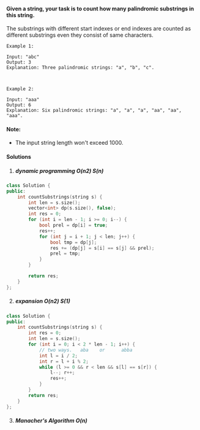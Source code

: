 #### Given a string, your task is to count how many palindromic substrings in this string.

The substrings with different start indexes or end indexes are counted as different substrings even they consist of same characters.

```
Example 1:

Input: "abc"
Output: 3
Explanation: Three palindromic strings: "a", "b", "c".

 

Example 2:

Input: "aaa"
Output: 6
Explanation: Six palindromic strings: "a", "a", "a", "aa", "aa", "aaa".
```

 

#### Note:

-    The input string length won't exceed 1000.

#### Solutions


1. ##### dynamic programming O(n2) S(n)

```c++
class Solution {
public:
    int countSubstrings(string s) {
        int len = s.size();
        vector<int> dp(s.size(), false);
        int res = 0;
        for (int i = len - 1; i >= 0; i--) {
            bool prel = dp[i] = true;
            res++;
            for (int j = i + 1; j < len; j++) {
                bool tmp = dp[j];
                res += (dp[j] = s[i] == s[j] && prel);
                prel = tmp;
            }
        }

        return res;
    }
};
```


2. ##### expansion O(n2) S(1)

```c++
class Solution {
public:
    int countSubstrings(string s) {
        int res = 0;
        int len = s.size();
        for (int i = 0; i < 2 * len - 1; i++) {
            // two ways.   aba    or      abba
            int l = i / 2;
            int r = l + i % 2;
            while (l >= 0 && r < len && s[l] == s[r]) {
                l--; r++;
                res++;
            }
        }
        return res;
    }
};
```


3. ##### Manacher's Algorithm O(n)


```c++

```